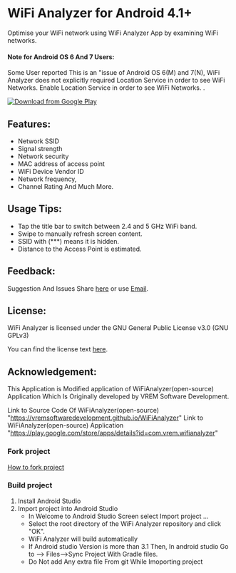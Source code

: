 # WiFi Analyzer for Android 4.1+

Optimise your WiFi network using WiFi Analyzer App by examining WiFi networks.
#### Note for Android OS 6 And 7 Users:
Some User reported This is an "issue of Android OS 6(M) and 7(N),
 WiFi Analyzer does not explicitly required Location Service in order to see WiFi Networks. 
  Enable Location Service in order to see WiFi Networks.
   .

[![Download from Google Play](http://www.android.com/images/brand/android_app_on_play_large.png "Download from Google Play")](https://play.google.com/store/apps/details?id=com.uni.wifianalyzer)


## Features:
*  Network SSID
* Signal strength
* Network security
* MAC address of access point
* WiFi Device Vendor ID
* Network frequency,
* Channel Rating And Much More.
 
 

## Usage Tips:
* Tap the title bar to switch between 2.4 and 5 GHz WiFi band.
* Swipe to manually refresh screen content.
* SSID with (***) means it is hidden.
* Distance to the Access Point is estimated.


## Feedback:
Suggestion And Issues Share [here](https://github.com/UniDevelopers/WiFi-Analyzer/issues) or use [Email](mailto:uni1developers@gmail.com?subject=Feedback%20about%20WiFi%20Analyzer%20App).

## License:
WiFi Analyzer is licensed under the GNU General Public License v3.0 (GNU GPLv3)

You can find the license text [here](http://www.gnu.org/licenses/gpl-3.0.html).

## Acknowledgement:
This Application is Modified application of WiFiAnalyzer(open-source) Application Which
   Is Originally developed by VREM Software Development.

Link to Source Code Of WiFiAnalyzer(open-source) "https://vremsoftwaredevelopment.github.io/WiFiAnalyzer"
Link to WiFiAnalyzer(open-source) Application "https://play.google.com/store/apps/details?id=com.vrem.wifianalyzer"

### Fork project
[How to fork project](https://help.github.com/articles/fork-a-repo)
### Build project
  1. Install Android Studio
  2. Import project into Android Studio
      * In Welcome to Android Studio Screen select Import project ...
      * Select the root directory of the WiFi Analyzer repository and click "OK".
      * WiFi Analyzer will build automatically
      * If Android studio Version is more than 3.1  Then, In android studio 
         Go to --> Files-->Sync Project With Gradle files.
      * Do Not add Any extra file From git While Imoporting project
      
